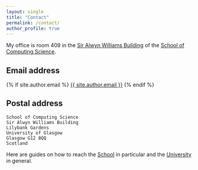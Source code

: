 ```yaml
---
layout: single
title: "Contact"
permalink: /contact/
author_profile: true
---
```


My office is room 409 in the [Sir Alwyn Williams Building](https://www.google.com/maps?ll=55.8739,-4.291734&z=15&t=h&hl=en-GB&gl=GB&mapclient=embed&q=Sir+Alwyn+Williams+Building+Glasgow+G12+8QN) of the [School of Computing Science](http://www.gla.ac.uk/schools/computing/contact/).

Email address
-----
{% if site.author.email %}
  <i class="fa fa-fw fa-envelope-square" aria-hidden="true"></i><a href="mailto:{{ site.author.email }}">{{ site.author.email }}</a>
{% endif %}

Postal address
-----

    School of Computing Science
    Sir Alwyn Williams Building
    Lilybank Gardens
    University of Glasgow
    Glasgow G12 8QQ
    Scotland

Here are guides on how to reach the [School](http://www.gla.ac.uk/schools/computing/contact/) in particular and the [University](http://www.gla.ac.uk/explore/maps/howtogethere/) in general.
